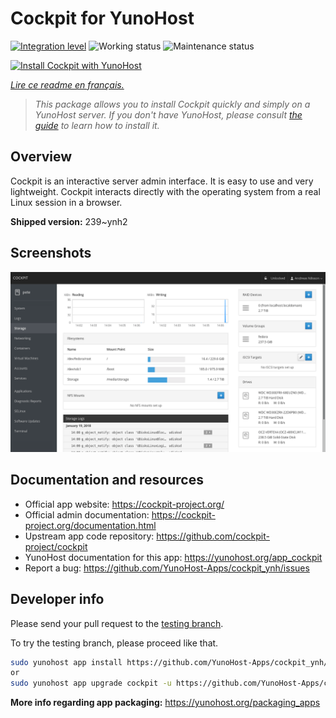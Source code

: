 <!--
N.B.: This README was automatically generated by https://github.com/YunoHost/apps/tree/master/tools/README-generator
It shall NOT be edited by hand.
-->

# Cockpit for YunoHost

[![Integration level](https://dash.yunohost.org/integration/cockpit.svg)](https://dash.yunohost.org/appci/app/cockpit) ![Working status](https://ci-apps.yunohost.org/ci/badges/cockpit.status.svg) ![Maintenance status](https://ci-apps.yunohost.org/ci/badges/cockpit.maintain.svg)

[![Install Cockpit with YunoHost](https://install-app.yunohost.org/install-with-yunohost.svg)](https://install-app.yunohost.org/?app=cockpit)

*[Lire ce readme en français.](./README_fr.md)*

> *This package allows you to install Cockpit quickly and simply on a YunoHost server.
If you don't have YunoHost, please consult [the guide](https://yunohost.org/#/install) to learn how to install it.*

## Overview

Cockpit is an interactive server admin interface. It is easy to use and very lightweight. Cockpit interacts directly with the operating system from a real Linux session in a browser.

**Shipped version:** 239~ynh2

## Screenshots

![Screenshot of Cockpit](./doc/screenshots/screenshot-storage.png)

## Documentation and resources

* Official app website: <https://cockpit-project.org/>
* Official admin documentation: <https://cockpit-project.org/documentation.html>
* Upstream app code repository: <https://github.com/cockpit-project/cockpit>
* YunoHost documentation for this app: <https://yunohost.org/app_cockpit>
* Report a bug: <https://github.com/YunoHost-Apps/cockpit_ynh/issues>

## Developer info

Please send your pull request to the [testing branch](https://github.com/YunoHost-Apps/cockpit_ynh/tree/testing).

To try the testing branch, please proceed like that.

``` bash
sudo yunohost app install https://github.com/YunoHost-Apps/cockpit_ynh/tree/testing --debug
or
sudo yunohost app upgrade cockpit -u https://github.com/YunoHost-Apps/cockpit_ynh/tree/testing --debug
```

**More info regarding app packaging:** <https://yunohost.org/packaging_apps>
